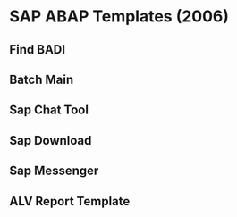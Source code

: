 # SAP ABAP Templates (2006)

## Find BADI 

## Batch Main

## Sap Chat Tool

## Sap Download

## Sap Messenger

## ALV Report Template
